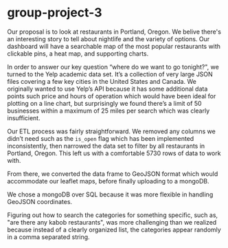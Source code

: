 # group-project-3

Our proposal is to look at restaurants in Portland, Oregon. We belive there's an interesting story to tell about nightlife and the variety of options. Our dashboard will have a searchable map of the most popular restaurants with clickable pins, a heat map, and supporting charts.

In order to answer our key question “where do we want to go tonight?", we turned to the Yelp academic data set. It’s a collection of very large JSON files covering a few key cities in the United States and Canada. We originally wanted to use Yelp’s API because it has some additional data points such price and hours of operation which would have been ideal for plotting on a line chart, but surprisingly we found there’s a limit of 50 businesses within a maximum of 25 miles per search which was clearly insufficient.

Our ETL process was fairly straightforward. We removed any columns we didn’t need such as the `is_open` flag which has been implemented inconsistently, then narrowed the data set to filter by all restaurants in Portland, Oregon. This left us with a comfortable 5730 rows of data to work with.

From there, we converted the data frame to GeoJSON format which would accommodate our leaflet maps, before finally uploading to a mongoDB.

We chose a mongoDB over SQL because it was more flexible in handling GeoJSON coordinates.

Figuring out how to search the categories for something specific, such as, "are there any kabob restaurants", was more challenging than we realized because instead of a clearly organized list, the categories appear randomly in a comma separated string.
